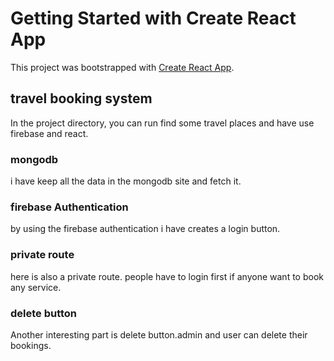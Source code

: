 # Getting Started with Create React App

This project was bootstrapped with [Create React App](https://travel-booking-online.web.app).

## travel booking system

In the project directory, you can run find some travel places and  have use firebase and react. 

### mongodb

i have keep all the data in the mongodb site and fetch it.

### firebase Authentication

by using the firebase authentication i have creates a login button.

### private route

here is also a private route. people have to login first if anyone want to book any service.

### delete button

Another interesting part is delete button.admin and user can delete their bookings.
